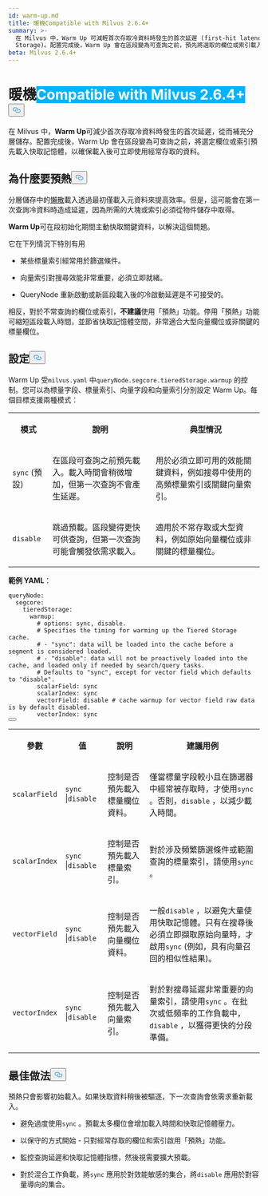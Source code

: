 ```yaml
---
id: warm-up.md
title: 暖機Compatible with Milvus 2.6.4+
summary: >-
  在 Milvus 中，Warm Up 可減輕首次存取冷資料時發生的首次延遲 (first-hit latency)，從而補充分層儲存 (Tiered
  Storage)。配置完成後，Warm Up 會在區段變為可查詢之前，預先將選取的欄位或索引載入快取記憶體，以確保經常存取的資料在載入後立即可用。
beta: Milvus 2.6.4+
---
```

<h1 id="Warm-Up" class="common-anchor-header">暖機<span class="beta-tag" style="background-color:rgb(0, 179, 255);color:white" translate="no">Compatible with Milvus 2.6.4+</span><button data-href="#Warm-Up" class="anchor-icon" translate="no">
      <svg translate="no"
        aria-hidden="true"
        focusable="false"
        height="20"
        version="1.1"
        viewBox="0 0 16 16"
        width="16"
      >
        <path
          fill="#0092E4"
          fill-rule="evenodd"
          d="M4 9h1v1H4c-1.5 0-3-1.69-3-3.5S2.55 3 4 3h4c1.45 0 3 1.69 3 3.5 0 1.41-.91 2.72-2 3.25V8.59c.58-.45 1-1.27 1-2.09C10 5.22 8.98 4 8 4H4c-.98 0-2 1.22-2 2.5S3 9 4 9zm9-3h-1v1h1c1 0 2 1.22 2 2.5S13.98 12 13 12H9c-.98 0-2-1.22-2-2.5 0-.83.42-1.64 1-2.09V6.25c-1.09.53-2 1.84-2 3.25C6 11.31 7.55 13 9 13h4c1.45 0 3-1.69 3-3.5S14.5 6 13 6z"
        ></path>
      </svg>
    </button></h1><p>在 Milvus 中，<strong>Warm Up</strong>可減少首次存取冷資料時發生的首次延遲，從而補充分層儲存。配置完成後，Warm Up 會在區段變為可查詢之前，將選定欄位或索引預先載入快取記憶體，以確保載入後可立即使用經常存取的資料。</p>
<h2 id="Why-warm-up" class="common-anchor-header">為什麼要預熱<button data-href="#Why-warm-up" class="anchor-icon" translate="no">
      <svg translate="no"
        aria-hidden="true"
        focusable="false"
        height="20"
        version="1.1"
        viewBox="0 0 16 16"
        width="16"
      >
        <path
          fill="#0092E4"
          fill-rule="evenodd"
          d="M4 9h1v1H4c-1.5 0-3-1.69-3-3.5S2.55 3 4 3h4c1.45 0 3 1.69 3 3.5 0 1.41-.91 2.72-2 3.25V8.59c.58-.45 1-1.27 1-2.09C10 5.22 8.98 4 8 4H4c-.98 0-2 1.22-2 2.5S3 9 4 9zm9-3h-1v1h1c1 0 2 1.22 2 2.5S13.98 12 13 12H9c-.98 0-2-1.22-2-2.5 0-.83.42-1.64 1-2.09V6.25c-1.09.53-2 1.84-2 3.25C6 11.31 7.55 13 9 13h4c1.45 0 3-1.69 3-3.5S14.5 6 13 6z"
        ></path>
      </svg>
    </button></h2><p>分層儲存中的<a href="/docs/zh-hant/tiered-storage-overview.md#Phase-1-Lazy-load">懶散</a>載入透過最初僅載入元資料來提高效率。但是，這可能會在第一次查詢冷資料時造成延遲，因為所需的大塊或索引必須從物件儲存中取得。</p>
<p><strong>Warm Up</strong>可在段初始化期間主動快取關鍵資料，以解決這個問題。</p>
<p>它在下列情況下特別有用</p>
<ul>
<li><p>某些標量索引經常用於篩選條件。</p></li>
<li><p>向量索引對搜尋效能非常重要，必須立即就緒。</p></li>
<li><p>QueryNode 重新啟動或新區段載入後的冷啟動延遲是不可接受的。</p></li>
</ul>
<p>相反，對於不常查詢的欄位或索引，<strong>不建議</strong>使用「預熱」功能。停用「預熱」功能可縮短區段載入時間，並節省快取記憶體空間，非常適合大型向量欄位或非關鍵的標量欄位。</p>
<h2 id="Configuration" class="common-anchor-header">設定<button data-href="#Configuration" class="anchor-icon" translate="no">
      <svg translate="no"
        aria-hidden="true"
        focusable="false"
        height="20"
        version="1.1"
        viewBox="0 0 16 16"
        width="16"
      >
        <path
          fill="#0092E4"
          fill-rule="evenodd"
          d="M4 9h1v1H4c-1.5 0-3-1.69-3-3.5S2.55 3 4 3h4c1.45 0 3 1.69 3 3.5 0 1.41-.91 2.72-2 3.25V8.59c.58-.45 1-1.27 1-2.09C10 5.22 8.98 4 8 4H4c-.98 0-2 1.22-2 2.5S3 9 4 9zm9-3h-1v1h1c1 0 2 1.22 2 2.5S13.98 12 13 12H9c-.98 0-2-1.22-2-2.5 0-.83.42-1.64 1-2.09V6.25c-1.09.53-2 1.84-2 3.25C6 11.31 7.55 13 9 13h4c1.45 0 3-1.69 3-3.5S14.5 6 13 6z"
        ></path>
      </svg>
    </button></h2><p>Warm Up 受<code translate="no">milvus.yaml</code> 中<code translate="no">queryNode.segcore.tieredStorage.warmup</code> 的控制。您可以為標量字段、標量索引、向量字段和向量索引分別設定 Warm Up。每個目標支援兩種模式：</p>
<table>
   <tr>
     <th><p>模式</p></th>
     <th><p>說明</p></th>
     <th><p>典型情況</p></th>
   </tr>
   <tr>
     <td><p><code translate="no">sync</code> (預設)</p></td>
     <td><p>在區段可查詢之前預先載入。載入時間會稍微增加，但第一次查詢不會產生延遲。</p></td>
     <td><p>用於必須立即可用的效能關鍵資料，例如搜尋中使用的高頻標量索引或關鍵向量索引。</p></td>
   </tr>
   <tr>
     <td><p><code translate="no">disable</code></p></td>
     <td><p>跳過預載。區段變得更快可供查詢，但第一次查詢可能會觸發依需求載入。</p></td>
     <td><p>適用於不常存取或大型資料，例如原始向量欄位或非關鍵的標量欄位。</p></td>
   </tr>
</table>
<p><strong>範例 YAML</strong>：</p>
<pre><code translate="no" class="language-yaml"><span class="hljs-attr">queryNode:</span>
  <span class="hljs-attr">segcore:</span>
    <span class="hljs-attr">tieredStorage:</span>
      <span class="hljs-attr">warmup:</span>
        <span class="hljs-comment"># options: sync, disable.</span>
        <span class="hljs-comment"># Specifies the timing for warming up the Tiered Storage cache.</span>
        <span class="hljs-comment"># - &quot;sync&quot;: data will be loaded into the cache before a segment is considered loaded.</span>
        <span class="hljs-comment"># - &quot;disable&quot;: data will not be proactively loaded into the cache, and loaded only if needed by search/query tasks.</span>
        <span class="hljs-comment"># Defaults to &quot;sync&quot;, except for vector field which defaults to &quot;disable&quot;.</span>
        <span class="hljs-attr">scalarField:</span> <span class="hljs-string">sync</span>
        <span class="hljs-attr">scalarIndex:</span> <span class="hljs-string">sync</span>
        <span class="hljs-attr">vectorField:</span> <span class="hljs-string">disable</span> <span class="hljs-comment"># cache warmup for vector field raw data is by default disabled.</span>
        <span class="hljs-attr">vectorIndex:</span> <span class="hljs-string">sync</span>
<button class="copy-code-btn"></button></code></pre>
<table>
   <tr>
     <th><p>參數</p></th>
     <th><p>值</p></th>
     <th><p>說明</p></th>
     <th><p>建議用例</p></th>
   </tr>
   <tr>
     <td><p><code translate="no">scalarField</code></p></td>
     <td><p><code translate="no">sync</code> |<code translate="no">disable</code></p></td>
     <td><p>控制是否預先載入標量欄位資料。</p></td>
     <td><p>僅當標量字段較小且在篩選器中經常被存取時，才使用<code translate="no">sync</code> 。否則，<code translate="no">disable</code> ，以減少載入時間。</p></td>
   </tr>
   <tr>
     <td><p><code translate="no">scalarIndex</code></p></td>
     <td><p><code translate="no">sync</code> |<code translate="no">disable</code></p></td>
     <td><p>控制是否預先載入標量索引。</p></td>
     <td><p>對於涉及頻繁篩選條件或範圍查詢的標量索引，請使用<code translate="no">sync</code> 。</p></td>
   </tr>
   <tr>
     <td><p><code translate="no">vectorField</code></p></td>
     <td><p><code translate="no">sync</code> |<code translate="no">disable</code></p></td>
     <td><p>控制是否預先載入向量欄位資料。</p></td>
     <td><p>一般<code translate="no">disable</code> ，以避免大量使用快取記憶體。只有在搜尋後必須立即擷取原始向量時，才啟用<code translate="no">sync</code> (例如，具有向量召回的相似性結果)。</p></td>
   </tr>
   <tr>
     <td><p><code translate="no">vectorIndex</code></p></td>
     <td><p><code translate="no">sync</code> |<code translate="no">disable</code></p></td>
     <td><p>控制是否預先載入向量索引。</p></td>
     <td><p>對於對搜尋延遲非常重要的向量索引，請使用<code translate="no">sync</code> 。在批次或低頻率的工作負載中，<code translate="no">disable</code> ，以獲得更快的分段準備。</p></td>
   </tr>
</table>
<h2 id="Best-practices" class="common-anchor-header">最佳做法<button data-href="#Best-practices" class="anchor-icon" translate="no">
      <svg translate="no"
        aria-hidden="true"
        focusable="false"
        height="20"
        version="1.1"
        viewBox="0 0 16 16"
        width="16"
      >
        <path
          fill="#0092E4"
          fill-rule="evenodd"
          d="M4 9h1v1H4c-1.5 0-3-1.69-3-3.5S2.55 3 4 3h4c1.45 0 3 1.69 3 3.5 0 1.41-.91 2.72-2 3.25V8.59c.58-.45 1-1.27 1-2.09C10 5.22 8.98 4 8 4H4c-.98 0-2 1.22-2 2.5S3 9 4 9zm9-3h-1v1h1c1 0 2 1.22 2 2.5S13.98 12 13 12H9c-.98 0-2-1.22-2-2.5 0-.83.42-1.64 1-2.09V6.25c-1.09.53-2 1.84-2 3.25C6 11.31 7.55 13 9 13h4c1.45 0 3-1.69 3-3.5S14.5 6 13 6z"
        ></path>
      </svg>
    </button></h2><p>預熱只會影響初始載入。如果快取資料稍後被驅逐，下一次查詢會依需求重新載入。</p>
<ul>
<li><p>避免過度使用<code translate="no">sync</code> 。預載太多欄位會增加載入時間和快取記憶體壓力。</p></li>
<li><p>以保守的方式開始 - 只對經常存取的欄位和索引啟用「預熱」功能。</p></li>
<li><p>監控查詢延遲和快取記憶體指標，然後視需要擴大預載。</p></li>
<li><p>對於混合工作負載，將<code translate="no">sync</code> 應用於對效能敏感的集合，將<code translate="no">disable</code> 應用於對容量導向的集合。</p></li>
</ul>
